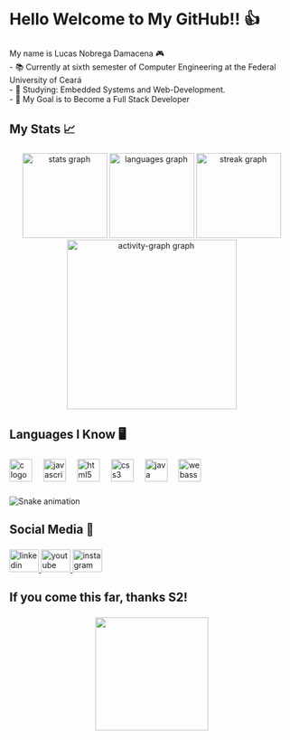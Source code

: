 <h1 align="left">Hello Welcome to My GitHub!! 👍</h1>

###

<p align="left">My name is Lucas Nobrega Damacena 🎮<br>- 📚 Currently at sixth semester of Computer Engineering at the Federal University of Ceará <br>- 📖 Studying: Embedded Systems and Web-Development.<br>- 🚀 My Goal is to Become a Full Stack Developer</p>

###

<h2 align="left">My Stats 📈</h2>

###

<div align="center">
  <img src="https://github-readme-stats.vercel.app/api?username=nobregaldmc&hide_title=false&hide_rank=false&show_icons=true&include_all_commits=true&count_private=true&disable_animations=false&theme=radical&locale=en&hide_border=false&order=1" height="150" alt="stats graph"  />
  <img src="https://github-readme-stats.vercel.app/api/top-langs?username=nobregaldmc&locale=en&hide_title=false&layout=compact&card_width=320&langs_count=5&theme=highcontrast&hide_border=false&order=2" height="150" alt="languages graph"  />
  <img src="https://streak-stats.demolab.com?user=nobregaldmc&locale=en&mode=daily&theme=highcontrast&hide_border=false&border_radius=5&order=3" height="150" alt="streak graph"  />
  <img src="https://github-readme-activity-graph.vercel.app/graph?username=nobregaldmc&radius=16&theme=high-contrast&area=true&order=5" height="300" alt="activity-graph graph"  />
</div>

###

<h2 align="left">Languages I Know 🖥️</h2>

###

<div align="left">
  <img src="https://cdn.jsdelivr.net/gh/devicons/devicon/icons/c/c-original.svg" height="40" alt="c logo"  />
  <img width="12" />
  <img src="https://cdn.jsdelivr.net/gh/devicons/devicon/icons/javascript/javascript-original.svg" height="40" alt="javascript logo"  />
  <img width="12" />
  <img src="https://cdn.jsdelivr.net/gh/devicons/devicon/icons/html5/html5-original.svg" height="40" alt="html5 logo"  />
  <img width="12" />
  <img src="https://cdn.jsdelivr.net/gh/devicons/devicon/icons/css3/css3-original.svg" height="40" alt="css3 logo"  />
  <img width="12" />
  <img src="https://cdn.jsdelivr.net/gh/devicons/devicon/icons/java/java-original.svg" height="40" alt="java logo"  />
  <img width="12" />
  <img src="https://cdn.simpleicons.org/webassembly/654FF0" height="40" alt="webassembly logo"  />
</div>

###

<img src="https://raw.githubusercontent.com/nobregaldmc/nobregaldmc/output/snake.svg" alt="Snake animation" />

###

<h2 align="left">Social Media 📍</h2>

###

<div align="left">
  <a href="https://www.linkedin.com/in/ lucas-nobrega-282407279" target="_blank">
    <img src="https://raw.githubusercontent.com/maurodesouza/profile-readme-generator/master/src/assets/icons/social/linkedin/default.svg" width="52" height="40" alt="linkedin logo"  />
  </a>
  <a href="https://www.youtube.com/@lucasnobrega4815" target="_blank">
    <img src="https://raw.githubusercontent.com/maurodesouza/profile-readme-generator/master/src/assets/icons/social/youtube/default.svg" width="52" height="40" alt="youtube logo"  />
  </a>
  <a href="https://www.instagram.com/nobregal.dmc/" target="_blank">
    <img src="https://raw.githubusercontent.com/maurodesouza/profile-readme-generator/master/src/assets/icons/social/instagram/default.svg" width="52" height="40" alt="instagram logo"  />
  </a>
</div>

###

<h2 align="left">If you come this far, thanks S2!</h2>

###

<div align="center">
  <img height="200" src="https://i.pinimg.com/564x/ec/2e/38/ec2e38a5c3d8804edc3f7c25155845d4.jpg"  />
</div>

###
